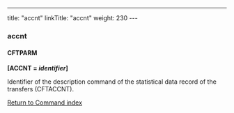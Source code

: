 ---
title: "accnt"
linkTitle: "accnt"
weight: 230
--- <span id="accnt"></span>

### accnt

#### CFTPARM

**[ACCNT = *identifier*]**

Identifier of the description command of the statistical data record
of the transfers (CFTACCNT).

[Return to Command index](../../)
